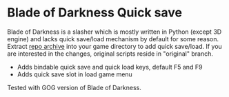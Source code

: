 # Blade of Darkness Quick save

Blade of Darkness is a slasher which is mostly written in Python (except 3D engine) and lacks quick save/load mechanism by default for some reason. Extract [repo archive](https://github.com/yeriomin/BladeOfDarknessQuicksave/archive/master.zip) into your game directory to add quick save/load. If you are interested in the changes, original scripts reside in "original" branch.

* Adds bindable quick save and quick load keys, default F5 and F9
* Adds quick save slot in load game menu

Tested with GOG version of Blade of Darkness.
